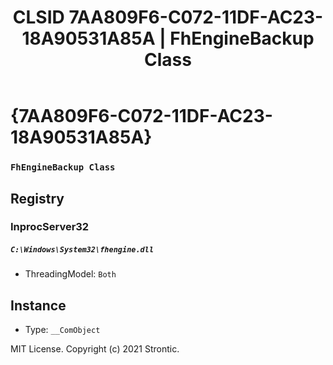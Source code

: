 ﻿---
title: "CLSID 7AA809F6-C072-11DF-AC23-18A90531A85A | FhEngineBackup Class"
excerpt: What is COM-Object CLSID 7AA809F6-C072-11DF-AC23-18A90531A85A?
---

# {7AA809F6-C072-11DF-AC23-18A90531A85A}

### `FhEngineBackup Class`

## Registry


### InprocServer32

##### `C:\Windows\System32\fhengine.dll`
* ThreadingModel: `Both`

## Instance

* Type: `__ComObject`

MIT License. Copyright (c) 2021 Strontic.


